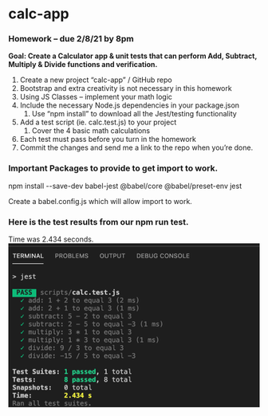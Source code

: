 # calc-app

### Homework – due 2/8/21 by 8pm
**Goal: Create a Calculator app & unit tests that can perform Add, Subtract, Multiply & Divide functions and verification.**
 
1. Create a new project “calc-app” / GitHub repo
1. Bootstrap and extra creativity is not necessary in this homework
1. Using JS Classes – implement your math logic
1. Include the necessary Node.js dependencies in your package.json
   1. Use “npm install” to download all the Jest/testing functionality
1. Add a test script (ie. calc.test.js) to your project
   1. Cover the 4 basic math calculations
1. Each test must pass before you turn in the homework
1. Commit the changes and send me a link to the repo when you’re done.

### Important Packages to provide to get import to work. 

npm install --save-dev babel-jest @babel/core @babel/preset-env jest

Create a babel.config.js which will allow import to work.

### Here is the test results from our npm run test.
Time was 2.434 seconds.
![Jest Test Results](/test.png)
